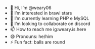 - 👋 Hi, I’m @weary06
- 👀 I’m interested in brawl stars
- 🌱 I’m currently learning PHP e MySQL
- 💞️ I’m looking to collaborate on discord
- 📫 How to reach me ig:weary.is.here
- 😄 Pronouns: he/him
- ⚡ Fun fact: balls are round

<!---
weary06/weary06 is a ✨ special ✨ repository because its `README.md` (this file) appears on your GitHub profile.
You can click the Preview link to take a look at your changes.
--->
